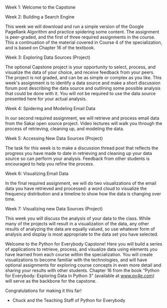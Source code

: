 Week 1: Welcome to the Capstone

Week 2: Building a Search Engine 

This week we will download and run a simple version of the Google PageRank Algorithm and practice spidering some content. The assignment is peer-graded, and the first of three required assignments in the course. This a continuation of the material covered in Course 4 of the specialization, and is based on Chapter 16 of the textbook. 

Week 3: Exploring Data Sources (Project)

The optional Capstone project is your opportunity to select, process, and visualize the data of your choice, and receive feedback from your peers. The project is not graded, and can be as simple or complex as you like. This week's assignment is to identify a data source and make a short discussion forum post describing the data source and outlining some possible analysis that could be done with it. You will not be required to use the data source presented here for your actual analysis.

Week 4: Spidering and Modeling Email Data

In our second required assignment, we will retrieve and process email data from the Sakai open source project. Video lectures will walk you through the process of retrieving, cleaning up, and modeling the data.

Week 5: Accessing New Data Sources (Project)

The task for this week is to make a discussion thread post that reflects the progress you have made to date in retrieving and cleaning up your data source so can perform your analysis. Feedback from other students is encouraged to help you refine the process.

Week 6: Visualizing Email Data

In the final required assignment, we will do two visualizations of the email data you have retrieved and processed: a word cloud to visualize the frequency distribution and a timeline to show how the data is changing over time.

Week 7: Visualizing new Data Sources (Project)

This week you will discuss the analysis of your data to the class. While many of the projects will result in a visualization of the data, any other results of analyzing the data are equally valued, so use whatever form of analysis and display is most appropriate to the data set you have selected.




Welcome to the Python for Everybody Capstone! Here you will build a series of applications to retrieve, process, and visualize data using elements you have learned from each course within the specialization. You will create visualizations to become familiar with the technologies, and will have optional assignments for exploring course concepts in even more detail and sharing your results with other students. Chapter 16 from the book “Python for Everybody: Exploring Data in Python 3” (available at www.py4e.com) will serve as the backbone for the capstone.

Congratulations for making it this far!

- Chuck and the Teaching Staff of Python for Everybody
